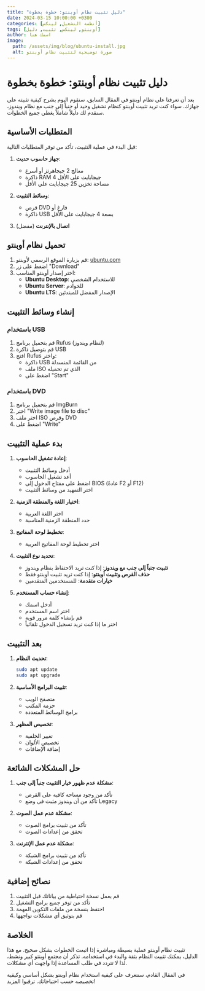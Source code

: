 ```yaml
---
title: "دليل تثبيت نظام أوبنتو: خطوة بخطوة"
date: 2024-03-15 10:00:00 +0300
categories: [أنظمة التشغيل, لينكس]
tags: [أوبنتو, لينكس, تثبيت, دليل]
author: اسمك هنا
image:
  path: /assets/img/blog/ubuntu-install.jpg
  alt: صورة توضيحية لتثبيت نظام أوبنتو
---
```


# دليل تثبيت نظام أوبنتو: خطوة بخطوة

بعد أن تعرفنا على نظام أوبنتو في المقال السابق، سنقوم اليوم بشرح كيفية تثبيته على جهازك. سواء كنت تريد تثبيت أوبنتو كنظام تشغيل وحيد أو جنباً إلى جنب مع نظام ويندوز، سنقدم لك دليلاً شاملاً يغطي جميع الخطوات.

## المتطلبات الأساسية

قبل البدء في عملية التثبيت، تأكد من توفر المتطلبات التالية:

1. **جهاز حاسوب حديث**:
   - معالج 2 جيجاهرتز أو أسرع
   - ذاكرة RAM 4 جيجابايت على الأقل
   - مساحة تخزين 25 جيجابايت على الأقل

2. **وسائط التثبيت**:
   - قرص DVD فارغ أو
   - ذاكرة USB بسعة 4 جيجابايت على الأقل

3. **اتصال بالإنترنت** (مفضل)

## تحميل نظام أوبنتو

1. قم بزيارة الموقع الرسمي لأوبنتو: [ubuntu.com](https://ubuntu.com)
2. اضغط على زر "Download"
3. اختر إصدار أوبنتو المناسب:
   - **Ubuntu Desktop**: للاستخدام الشخصي
   - **Ubuntu Server**: للخوادم
   - **Ubuntu LTS**: الإصدار المفضل للمبتدئين

## إنشاء وسائط التثبيت

### باستخدام USB

1. قم بتحميل برنامج Rufus (لنظام ويندوز)
2. قم بتوصيل ذاكرة USB
3. افتح Rufus واختر:
   - ذاكرة USB من القائمة المنسدلة
   - ملف ISO الذي تم تحميله
   - اضغط على "Start"

### باستخدام DVD

1. قم بتحميل برنامج ImgBurn
2. اختر "Write image file to disc"
3. اختر ملف ISO وقرص DVD
4. اضغط على "Write"

## بدء عملية التثبيت

1. **إعادة تشغيل الحاسوب**:
   - أدخل وسائط التثبيت
   - أعد تشغيل الحاسوب
   - اضغط على مفتاح الدخول إلى BIOS (عادةً F2 أو F12)
   - اختر التمهيد من وسائط التثبيت

2. **اختيار اللغة والمنطقة الزمنية**:
   - اختر اللغة العربية
   - حدد المنطقة الزمنية المناسبة

3. **تخطيط لوحة المفاتيح**:
   - اختر تخطيط لوحة المفاتيح العربية

4. **تحديد نوع التثبيت**:
   - **تثبيت جنباً إلى جنب مع ويندوز**: إذا كنت تريد الاحتفاظ بنظام ويندوز
   - **حذف القرص وتثبيت أوبنتو**: إذا كنت تريد تثبيت أوبنتو فقط
   - **خيارات متقدمة**: للمستخدمين المتقدمين

5. **إنشاء حساب المستخدم**:
   - أدخل اسمك
   - اختر اسم المستخدم
   - قم بإنشاء كلمة مرور قوية
   - اختر ما إذا كنت تريد تسجيل الدخول تلقائياً

## بعد التثبيت

1. **تحديث النظام**:
   ```bash
   sudo apt update
   sudo apt upgrade
   ```

2. **تثبيت البرامج الأساسية**:
   - متصفح الويب
   - حزمة المكتب
   - برامج الوسائط المتعددة

3. **تخصيص المظهر**:
   - تغيير الخلفية
   - تخصيص الألوان
   - إضافة الإضافات

## حل المشكلات الشائعة

1. **مشكلة عدم ظهور خيار التثبيت جنباً إلى جنب**:
   - تأكد من وجود مساحة كافية على القرص
   - تأكد من أن ويندوز مثبت في وضع Legacy

2. **مشكلة عدم عمل الصوت**:
   - تأكد من تثبيت برامج الصوت
   - تحقق من إعدادات الصوت

3. **مشكلة عدم عمل الإنترنت**:
   - تأكد من تثبيت برامج الشبكة
   - تحقق من إعدادات الشبكة

## نصائح إضافية

1. قم بعمل نسخة احتياطية من بياناتك قبل التثبيت
2. تأكد من توفر جميع برامج التشغيل
3. احتفظ بنسخة من ملفات التكوين المهمة
4. قم بتوثيق أي مشكلات تواجهها

## الخلاصة

تثبيت نظام أوبنتو عملية بسيطة ومباشرة إذا اتبعت الخطوات بشكل صحيح. مع هذا الدليل، يمكنك تثبيت النظام بثقة والبدء في استخدامه. تذكر أن مجتمع أوبنتو كبير ونشط، لذا لا تتردد في طلب المساعدة إذا واجهت أي مشكلات.

في المقال القادم، سنتعرف على كيفية استخدام نظام أوبنتو بشكل أساسي وكيفية تخصيصه حسب احتياجاتك. ترقبوا المزيد! 